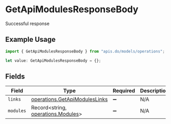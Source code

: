 # GetApiModulesResponseBody

Successful response

## Example Usage

```typescript
import { GetApiModulesResponseBody } from "apis.do/models/operations";

let value: GetApiModulesResponseBody = {};
```

## Fields

| Field                                                                          | Type                                                                           | Required                                                                       | Description                                                                    |
| ------------------------------------------------------------------------------ | ------------------------------------------------------------------------------ | ------------------------------------------------------------------------------ | ------------------------------------------------------------------------------ |
| `links`                                                                        | [operations.GetApiModulesLinks](../../models/operations/getapimoduleslinks.md) | :heavy_minus_sign:                                                             | N/A                                                                            |
| `modules`                                                                      | Record<string, [operations.Modules](../../models/operations/modules.md)>       | :heavy_minus_sign:                                                             | N/A                                                                            |